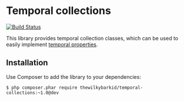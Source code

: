 Temporal collections
====================

[![Build Status](https://travis-ci.org/thewilkybarkid/temporal-collections.png?branch=master)](https://travis-ci.org/thewilkybarkid/temporal-collections)

This library provides temporal collection classes, which can be used to easily implement [temporal properties](http://martinfowler.com/eaaDev/TemporalProperty.html).

Installation
------------

Use Composer to add the library to your dependencies:

    $ php composer.phar require thewilkybarkid/temporal-collections:~1.0@dev
